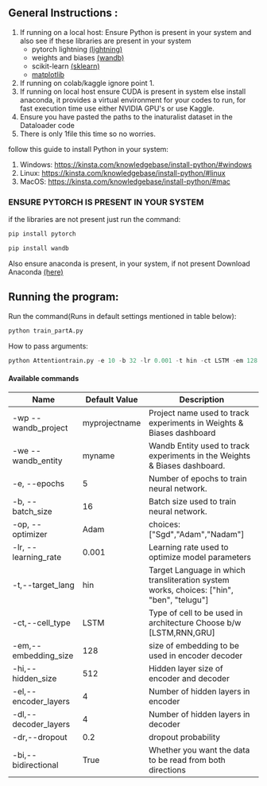 ## General Instructions :
1. If running on a local host: Ensure Python is present in your system and also see if these libraries are present in your system
   - pytorch lightning [(lightning)](https://lightning.ai/docs/pytorch/stable/)
   - weights and biases [(wandb)](https://docs.wandb.ai/?_gl=1*1lup0xs*_ga*NzgyNDk5ODQuMTcwNTU4MzMwNw..*_ga_JH1SJHJQXJ*MTcxMDY3NjQ2MS43Ny4xLjE3MTA2NzY0NjQuNTcuMC4w)
   - scikit-learn [(sklearn)](https://scikit-learn.org/stable/)
   - [matplotlib](https://matplotlib.org/)
3. If running on colab/kaggle ignore point 1.
4. If running on local host ensure CUDA is present in system else install anaconda, it provides a virtual environment for your codes to run, for fast execution time use either NVIDIA GPU's or use Kaggle.
5. Ensure you have pasted the paths to the inaturalist dataset in the Dataloader code
6. There is only 1file this time so no worries.

follow this guide to install Python in your system:
1. Windows: https://kinsta.com/knowledgebase/install-python/#windows
2. Linux: https://kinsta.com/knowledgebase/install-python/#linux
3. MacOS: https://kinsta.com/knowledgebase/install-python/#mac

### ENSURE PYTORCH IS PRESENT IN YOUR SYSTEM
if the libraries are not present just run the command:


``` python
pip install pytorch
```


```python
pip install wandb
```


Also ensure anaconda is present, in your system, if not present Download Anaconda [(here)](https://www.anaconda.com/download)

## Running the program:
Run the command(Runs in default settings mentioned in table below): 
``` python
python train_partA.py
```

How to pass arguments:
``` python
python Attentiontrain.py -e 10 -b 32 -lr 0.001 -t hin -ct LSTM -em 128 -hi 512 -el 4 -dl 4 -dr 0.2 -bi True -op Adam
```

#### Available commands
| Name        | Default Value   | Description  |
| --------------------- |-------------| -----|
| -wp --wandb_project | myprojectname	| Project name used to track experiments in Weights & Biases dashboard |
| -we	--wandb_entity| myname | Wandb Entity used to track experiments in the Weights & Biases dashboard. |
|-e, --epochs|5|Number of epochs to train neural network.|
|-b, --batch_size|16|Batch size used to train neural network.|
|-op, --optimizer	|Adam|choices: ["Sgd","Adam","Nadam"]|
|-lr, --learning_rate|0.001|Learning rate used to optimize model parameters|
|-t,--target_lang|hin|	Target Language in which transliteration system works, choices: ["hin", "ben", "telugu"]|
|-ct,--cell_type|LSTM|Type of cell to be used in architecture Choose b/w [LSTM,RNN,GRU]|
|-em,--embedding_size|128|size of embedding to be used in encoder decoder|
|-hi,--hidden_size|512|Hidden layer size of encoder and decoder|
|-el,--encoder_layers|4|Number of hidden layers in encoder|
|-dl,--decoder_layers|4|Number of hidden layers in decoder|
|-dr,--dropout|0.2|dropout probability|
|-bi,--bidirectional|True|Whether you want the data to be read from both directions|

